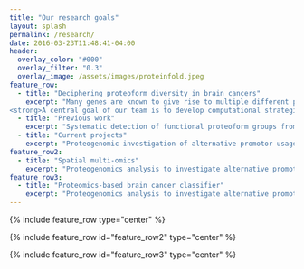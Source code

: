 ```yaml
---
title: "Our research goals"
layout: splash
permalink: /research/
date: 2016-03-23T11:48:41-04:00
header:
  overlay_color: "#000"
  overlay_filter: "0.3"
  overlay_image: /assets/images/proteinfold.jpeg
feature_row:
  - title: "Deciphering proteoform diversity in brain cancers"
    excerpt: "Many genes are known to give rise to multiple different protein products, also called proteoforms, that differ in their primary amino acid sequence and associated modifications. These can be derived from molecular diversification on all levels along the axis of gene expression ([Bludau & Aebersold, 2020](https://www.nature.com/articles/s41580-020-0231-2)). Although the expression of alternative proteoforms is of immense functional importance, they are challenging to detect and are frequently neglected. This is particularly critical in the context of cancer. Here, molecular diversity is further expanded by different types of cancer-driven alterations.<br><br>
<strong>A central goal of our team is to develop computational strategies for the systematic detection of proteoforms based on AI-powered multi-omics data integration.</strong> Being embedded within the diagnostic Department of Neuropathology, we specifically focus on the detection of brain cancer specific proteoforms. Here, the ultimate goal is to identify new targetable lesions that have the potential to improve patient care."
  - title: "Previous work"
    excerpt: "Systematic detection of functional proteoform groups from bottom-up proteomic datasets"
  - title: "Current projects"
    excerpt: "Proteogenomic investigation of alternative promotor usage in IDH-mutant gliomas"
feature_row2:
  - title: "Spatial multi-omics"
    excerpt: "Proteogenomics analysis to investigate alternative promotor usage in IDH-mutant gliomas"
feature_row3:
  - title: "Proteomics-based brain cancer classifier"
    excerpt: "Proteogenomics analysis to investigate alternative promotor usage in IDH-mutant gliomas"
---
```


{% include feature_row type="center" %}

{% include feature_row id="feature_row2" type="center" %}

{% include feature_row id="feature_row3" type="center" %}
